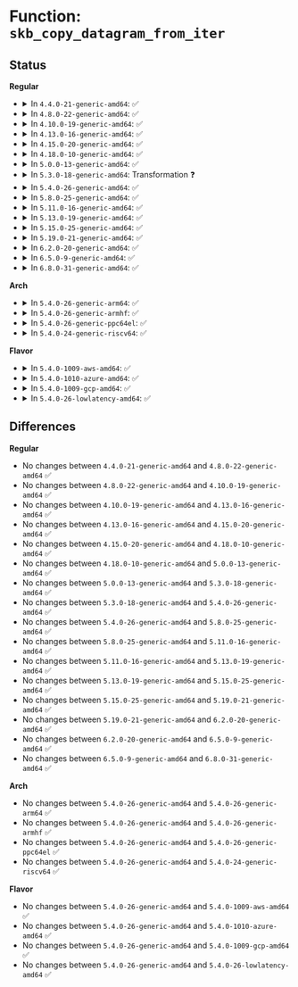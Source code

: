 # Function: <code>skb_copy_datagram_from_iter</code>

## Status
<b>Regular</b>
<ul>
<li>
<details>
<summary>In <code>4.4.0-21-generic-amd64</code>: ✅</summary>

```c
int skb_copy_datagram_from_iter(struct sk_buff * skb, int offset, struct iov_iter * from, int len)
```

```json
{
  "name": "skb_copy_datagram_from_iter",
  "collision_type": "Unique Global",
  "inline_type": "No",
  "funcs": [
    {
      "addr": 18446744071586239312,
      "name": "skb_copy_datagram_from_iter",
      "external": true,
      "loc": "net/core/datagram.c:443",
      "file": "net/core/datagram.c",
      "inline": "seen, unknown",
      "caller_inline": [],
      "caller_func": [
        "drivers/net/tun.c:tun_get_user",
        "net/core/datagram.c:skb_copy_datagram_from_iter",
        "net/core/datagram.c:zerocopy_sg_from_iter",
        "net/ipv4/tcp_input.c:tcp_send_rcvq",
        "net/unix/af_unix.c:unix_stream_sendmsg",
        "net/unix/af_unix.c:unix_dgram_sendmsg",
        "net/packet/af_packet.c:packet_sendmsg"
      ]
    }
  ],
  "symbols": [
    {
      "addr": 18446744071586239312,
      "name": "skb_copy_datagram_from_iter",
      "section": ".text",
      "bind": "STB_GLOBAL",
      "size": 507
    }
  ]
}
```
</details>
</li>
<li>
<details>
<summary>In <code>4.8.0-22-generic-amd64</code>: ✅</summary>

```c
int skb_copy_datagram_from_iter(struct sk_buff * skb, int offset, struct iov_iter * from, int len)
```

```json
{
  "name": "skb_copy_datagram_from_iter",
  "collision_type": "Unique Global",
  "inline_type": "No",
  "funcs": [
    {
      "addr": 18446744071586662816,
      "name": "skb_copy_datagram_from_iter",
      "external": true,
      "loc": "net/core/datagram.c:465",
      "file": "net/core/datagram.c",
      "inline": "seen, unknown",
      "caller_inline": [],
      "caller_func": [
        "drivers/net/tun.c:tun_get_user",
        "net/core/datagram.c:zerocopy_sg_from_iter",
        "net/core/datagram.c:skb_copy_datagram_from_iter",
        "net/ipv4/tcp_input.c:tcp_send_rcvq",
        "net/unix/af_unix.c:unix_stream_sendmsg",
        "net/unix/af_unix.c:unix_dgram_sendmsg",
        "net/packet/af_packet.c:packet_sendmsg"
      ]
    }
  ],
  "symbols": [
    {
      "addr": 18446744071586662816,
      "name": "skb_copy_datagram_from_iter",
      "section": ".text",
      "bind": "STB_GLOBAL",
      "size": 505
    }
  ]
}
```
</details>
</li>
<li>
<details>
<summary>In <code>4.10.0-19-generic-amd64</code>: ✅</summary>

```c
int skb_copy_datagram_from_iter(struct sk_buff * skb, int offset, struct iov_iter * from, int len)
```

```json
{
  "name": "skb_copy_datagram_from_iter",
  "collision_type": "Unique Global",
  "inline_type": "No",
  "funcs": [
    {
      "addr": 18446744071586847904,
      "name": "skb_copy_datagram_from_iter",
      "external": true,
      "loc": "net/core/datagram.c:485",
      "file": "net/core/datagram.c",
      "inline": "seen, unknown",
      "caller_inline": [],
      "caller_func": [
        "drivers/net/tun.c:tun_get_user",
        "net/core/datagram.c:zerocopy_sg_from_iter",
        "net/core/datagram.c:skb_copy_datagram_from_iter",
        "net/ipv4/tcp_input.c:tcp_send_rcvq",
        "net/unix/af_unix.c:unix_stream_sendmsg",
        "net/unix/af_unix.c:unix_dgram_sendmsg",
        "net/packet/af_packet.c:packet_sendmsg"
      ]
    }
  ],
  "symbols": [
    {
      "addr": 18446744071586847904,
      "name": "skb_copy_datagram_from_iter",
      "section": ".text",
      "bind": "STB_GLOBAL",
      "size": 505
    }
  ]
}
```
</details>
</li>
<li>
<details>
<summary>In <code>4.13.0-16-generic-amd64</code>: ✅</summary>

```c
int skb_copy_datagram_from_iter(struct sk_buff * skb, int offset, struct iov_iter * from, int len)
```

```json
{
  "name": "skb_copy_datagram_from_iter",
  "collision_type": "Unique Global",
  "inline_type": "No",
  "funcs": [
    {
      "addr": 18446744071586972368,
      "name": "skb_copy_datagram_from_iter",
      "external": true,
      "loc": "net/core/datagram.c:510",
      "file": "net/core/datagram.c",
      "inline": "seen, unknown",
      "caller_inline": [],
      "caller_func": [
        "drivers/net/tun.c:tun_get_user",
        "net/core/datagram.c:skb_copy_datagram_from_iter",
        "net/ipv4/tcp_input.c:tcp_send_rcvq",
        "net/unix/af_unix.c:unix_stream_sendmsg",
        "net/unix/af_unix.c:unix_dgram_sendmsg",
        "net/packet/af_packet.c:packet_sendmsg"
      ]
    }
  ],
  "symbols": [
    {
      "addr": 18446744071586972368,
      "name": "skb_copy_datagram_from_iter",
      "section": ".text",
      "bind": "STB_GLOBAL",
      "size": 484
    }
  ]
}
```
</details>
</li>
<li>
<details>
<summary>In <code>4.15.0-20-generic-amd64</code>: ✅</summary>

```c
int skb_copy_datagram_from_iter(struct sk_buff * skb, int offset, struct iov_iter * from, int len)
```

```json
{
  "name": "skb_copy_datagram_from_iter",
  "collision_type": "Unique Global",
  "inline_type": "No",
  "funcs": [
    {
      "addr": 18446744071587470576,
      "name": "skb_copy_datagram_from_iter",
      "external": true,
      "loc": "net/core/datagram.c:511",
      "file": "net/core/datagram.c",
      "inline": "seen, unknown",
      "caller_inline": [],
      "caller_func": [
        "drivers/net/tun.c:tun_get_user",
        "net/core/datagram.c:zerocopy_sg_from_iter",
        "net/core/datagram.c:skb_copy_datagram_from_iter",
        "net/ipv4/tcp_input.c:tcp_send_rcvq",
        "net/unix/af_unix.c:unix_stream_sendmsg",
        "net/unix/af_unix.c:unix_dgram_sendmsg",
        "net/packet/af_packet.c:packet_sendmsg"
      ]
    }
  ],
  "symbols": [
    {
      "addr": 18446744071587470576,
      "name": "skb_copy_datagram_from_iter",
      "section": ".text",
      "bind": "STB_GLOBAL",
      "size": 484
    }
  ]
}
```
</details>
</li>
<li>
<details>
<summary>In <code>4.18.0-10-generic-amd64</code>: ✅</summary>

```c
int skb_copy_datagram_from_iter(struct sk_buff * skb, int offset, struct iov_iter * from, int len)
```

```json
{
  "name": "skb_copy_datagram_from_iter",
  "collision_type": "Unique Global",
  "inline_type": "No",
  "funcs": [
    {
      "addr": 18446744071587775536,
      "name": "skb_copy_datagram_from_iter",
      "external": true,
      "loc": "net/core/datagram.c:509",
      "file": "net/core/datagram.c",
      "inline": "seen, unknown",
      "caller_inline": [],
      "caller_func": [
        "drivers/net/tun.c:tun_get_user",
        "net/core/datagram.c:zerocopy_sg_from_iter",
        "net/core/datagram.c:skb_copy_datagram_from_iter",
        "net/ipv4/tcp_input.c:tcp_send_rcvq",
        "net/unix/af_unix.c:unix_stream_sendmsg",
        "net/unix/af_unix.c:unix_dgram_sendmsg",
        "net/packet/af_packet.c:packet_sendmsg"
      ]
    }
  ],
  "symbols": [
    {
      "addr": 18446744071587775536,
      "name": "skb_copy_datagram_from_iter",
      "section": ".text",
      "bind": "STB_GLOBAL",
      "size": 470
    }
  ]
}
```
</details>
</li>
<li>
<details>
<summary>In <code>5.0.0-13-generic-amd64</code>: ✅</summary>

```c
int skb_copy_datagram_from_iter(struct sk_buff * skb, int offset, struct iov_iter * from, int len)
```

```json
{
  "name": "skb_copy_datagram_from_iter",
  "collision_type": "Unique Global",
  "inline_type": "No",
  "funcs": [
    {
      "addr": 18446744071587905936,
      "name": "skb_copy_datagram_from_iter",
      "external": true,
      "loc": "net/core/datagram.c:544",
      "file": "net/core/datagram.c",
      "inline": "seen, unknown",
      "caller_inline": [],
      "caller_func": [
        "drivers/net/tun.c:tun_get_user",
        "net/core/datagram.c:zerocopy_sg_from_iter",
        "net/core/datagram.c:skb_copy_datagram_from_iter",
        "net/ipv4/tcp_input.c:tcp_send_rcvq",
        "net/unix/af_unix.c:unix_stream_sendmsg",
        "net/unix/af_unix.c:unix_dgram_sendmsg",
        "net/packet/af_packet.c:packet_sendmsg"
      ]
    }
  ],
  "symbols": [
    {
      "addr": 18446744071587905936,
      "name": "skb_copy_datagram_from_iter",
      "section": ".text",
      "bind": "STB_GLOBAL",
      "size": 461
    }
  ]
}
```
</details>
</li>
<li>
<details>
<summary>In <code>5.3.0-18-generic-amd64</code>: Transformation ❓</summary>

```c
int skb_copy_datagram_from_iter(struct sk_buff * skb, int offset, struct iov_iter * from, int len)
```

```json
{
  "name": "skb_copy_datagram_from_iter",
  "collision_type": "Unique Global",
  "inline_type": "No",
  "funcs": [
    {
      "addr": 0,
      "name": "skb_copy_datagram_from_iter",
      "external": true,
      "loc": "net/core/datagram.c:543",
      "file": "net/core/datagram.c",
      "inline": "seen, unknown",
      "caller_inline": [],
      "caller_func": [
        "drivers/net/tun.c:tun_get_user",
        "net/core/datagram.c:zerocopy_sg_from_iter",
        "net/core/datagram.c:skb_copy_datagram_from_iter",
        "net/ipv4/tcp_input.c:tcp_send_rcvq",
        "net/unix/af_unix.c:unix_stream_sendmsg",
        "net/unix/af_unix.c:unix_dgram_sendmsg",
        "net/packet/af_packet.c:packet_snd"
      ]
    }
  ],
  "symbols": [
    {
      "addr": 18446744071588218051,
      "name": "skb_copy_datagram_from_iter.cold",
      "section": ".text",
      "bind": "STB_LOCAL",
      "size": 77
    },
    {
      "addr": 18446744071588214736,
      "name": "skb_copy_datagram_from_iter",
      "section": ".text",
      "bind": "STB_GLOBAL",
      "size": 467
    }
  ]
}
```
</details>
</li>
<li>
<details>
<summary>In <code>5.4.0-26-generic-amd64</code>: ✅</summary>

```c
int skb_copy_datagram_from_iter(struct sk_buff * skb, int offset, struct iov_iter * from, int len)
```

```json
{
  "name": "skb_copy_datagram_from_iter",
  "collision_type": "Unique Global",
  "inline_type": "No",
  "funcs": [
    {
      "addr": 18446744071588419536,
      "name": "skb_copy_datagram_from_iter",
      "external": true,
      "loc": "net/core/datagram.c:543",
      "file": "net/core/datagram.c",
      "inline": "seen, unknown",
      "caller_inline": [],
      "caller_func": [
        "drivers/net/tun.c:tun_get_user",
        "net/core/datagram.c:zerocopy_sg_from_iter",
        "net/core/datagram.c:skb_copy_datagram_from_iter",
        "net/ipv4/tcp_input.c:tcp_send_rcvq",
        "net/unix/af_unix.c:unix_stream_sendmsg",
        "net/unix/af_unix.c:unix_dgram_sendmsg",
        "net/packet/af_packet.c:packet_snd"
      ]
    }
  ],
  "symbols": [
    {
      "addr": 18446744071588419536,
      "name": "skb_copy_datagram_from_iter",
      "section": ".text",
      "bind": "STB_GLOBAL",
      "size": 500
    }
  ]
}
```
</details>
</li>
<li>
<details>
<summary>In <code>5.8.0-25-generic-amd64</code>: ✅</summary>

```c
int skb_copy_datagram_from_iter(struct sk_buff * skb, int offset, struct iov_iter * from, int len)
```

```json
{
  "name": "skb_copy_datagram_from_iter",
  "collision_type": "Unique Global",
  "inline_type": "No",
  "funcs": [
    {
      "addr": 18446744071589284880,
      "name": "skb_copy_datagram_from_iter",
      "external": true,
      "loc": "net/core/datagram.c:547",
      "file": "net/core/datagram.c",
      "inline": "seen, unknown",
      "caller_inline": [],
      "caller_func": [
        "drivers/net/tun.c:tun_get_user",
        "net/core/datagram.c:zerocopy_sg_from_iter",
        "net/core/datagram.c:skb_copy_datagram_from_iter",
        "net/ipv4/tcp_input.c:tcp_send_rcvq",
        "net/unix/af_unix.c:unix_stream_sendmsg",
        "net/unix/af_unix.c:unix_dgram_sendmsg",
        "net/packet/af_packet.c:packet_snd"
      ]
    }
  ],
  "symbols": [
    {
      "addr": 18446744071589284880,
      "name": "skb_copy_datagram_from_iter",
      "section": ".text",
      "bind": "STB_GLOBAL",
      "size": 498
    }
  ]
}
```
</details>
</li>
<li>
<details>
<summary>In <code>5.11.0-16-generic-amd64</code>: ✅</summary>

```c
int skb_copy_datagram_from_iter(struct sk_buff * skb, int offset, struct iov_iter * from, int len)
```

```json
{
  "name": "skb_copy_datagram_from_iter",
  "collision_type": "Unique Global",
  "inline_type": "No",
  "funcs": [
    {
      "addr": 18446744071589283136,
      "name": "skb_copy_datagram_from_iter",
      "external": true,
      "loc": "net/core/datagram.c:547",
      "file": "net/core/datagram.c",
      "inline": "seen, unknown",
      "caller_inline": [],
      "caller_func": [
        "drivers/net/tun.c:tun_get_user",
        "net/core/datagram.c:zerocopy_sg_from_iter",
        "net/core/datagram.c:skb_copy_datagram_from_iter",
        "net/ipv4/tcp_input.c:tcp_send_rcvq",
        "net/unix/af_unix.c:unix_stream_sendmsg",
        "net/unix/af_unix.c:unix_dgram_sendmsg",
        "net/packet/af_packet.c:packet_snd"
      ]
    }
  ],
  "symbols": [
    {
      "addr": 18446744071589283136,
      "name": "skb_copy_datagram_from_iter",
      "section": ".text",
      "bind": "STB_GLOBAL",
      "size": 498
    }
  ]
}
```
</details>
</li>
<li>
<details>
<summary>In <code>5.13.0-19-generic-amd64</code>: ✅</summary>

```c
int skb_copy_datagram_from_iter(struct sk_buff * skb, int offset, struct iov_iter * from, int len)
```

```json
{
  "name": "skb_copy_datagram_from_iter",
  "collision_type": "Unique Global",
  "inline_type": "No",
  "funcs": [
    {
      "addr": 18446744071589177072,
      "name": "skb_copy_datagram_from_iter",
      "external": true,
      "loc": "net/core/datagram.c:547",
      "file": "net/core/datagram.c",
      "inline": "seen, unknown",
      "caller_inline": [],
      "caller_func": [
        "drivers/net/tun.c:tun_get_user",
        "net/core/datagram.c:zerocopy_sg_from_iter",
        "net/core/datagram.c:skb_copy_datagram_from_iter",
        "net/ipv4/tcp_input.c:tcp_send_rcvq",
        "net/unix/af_unix.c:unix_stream_sendmsg",
        "net/unix/af_unix.c:unix_dgram_sendmsg",
        "net/packet/af_packet.c:packet_snd"
      ]
    }
  ],
  "symbols": [
    {
      "addr": 18446744071589177072,
      "name": "skb_copy_datagram_from_iter",
      "section": ".text",
      "bind": "STB_GLOBAL",
      "size": 496
    }
  ]
}
```
</details>
</li>
<li>
<details>
<summary>In <code>5.15.0-25-generic-amd64</code>: ✅</summary>

```c
int skb_copy_datagram_from_iter(struct sk_buff * skb, int offset, struct iov_iter * from, int len)
```

```json
{
  "name": "skb_copy_datagram_from_iter",
  "collision_type": "Unique Global",
  "inline_type": "No",
  "funcs": [
    {
      "addr": 18446744071589899296,
      "name": "skb_copy_datagram_from_iter",
      "external": true,
      "loc": "net/core/datagram.c:547",
      "file": "net/core/datagram.c",
      "inline": "seen, unknown",
      "caller_inline": [],
      "caller_func": [
        "drivers/net/tun.c:tun_get_user",
        "net/core/datagram.c:zerocopy_sg_from_iter",
        "net/core/datagram.c:skb_copy_datagram_from_iter",
        "net/ipv4/tcp_input.c:tcp_send_rcvq",
        "net/unix/af_unix.c:unix_stream_sendmsg",
        "net/unix/af_unix.c:unix_stream_sendmsg",
        "net/unix/af_unix.c:unix_dgram_sendmsg",
        "net/packet/af_packet.c:packet_snd"
      ]
    }
  ],
  "symbols": [
    {
      "addr": 18446744071589899296,
      "name": "skb_copy_datagram_from_iter",
      "section": ".text",
      "bind": "STB_GLOBAL",
      "size": 496
    }
  ]
}
```
</details>
</li>
<li>
<details>
<summary>In <code>5.19.0-21-generic-amd64</code>: ✅</summary>

```c
int skb_copy_datagram_from_iter(struct sk_buff * skb, int offset, struct iov_iter * from, int len)
```

```json
{
  "name": "skb_copy_datagram_from_iter",
  "collision_type": "Unique Global",
  "inline_type": "No",
  "funcs": [
    {
      "addr": 18446744071591428720,
      "name": "skb_copy_datagram_from_iter",
      "external": true,
      "loc": "net/core/datagram.c:544",
      "file": "net/core/datagram.c",
      "inline": "seen, unknown",
      "caller_inline": [],
      "caller_func": [
        "drivers/net/tun.c:tun_get_user",
        "net/core/datagram.c:zerocopy_sg_from_iter",
        "net/core/datagram.c:skb_copy_datagram_from_iter",
        "net/ipv4/tcp_input.c:tcp_send_rcvq",
        "net/unix/af_unix.c:unix_stream_sendmsg",
        "net/unix/af_unix.c:unix_stream_sendmsg",
        "net/unix/af_unix.c:unix_dgram_sendmsg",
        "net/packet/af_packet.c:packet_snd"
      ]
    }
  ],
  "symbols": [
    {
      "addr": 18446744071591428720,
      "name": "skb_copy_datagram_from_iter",
      "section": ".text",
      "bind": "STB_GLOBAL",
      "size": 501
    }
  ]
}
```
</details>
</li>
<li>
<details>
<summary>In <code>6.2.0-20-generic-amd64</code>: ✅</summary>

```c
int skb_copy_datagram_from_iter(struct sk_buff * skb, int offset, struct iov_iter * from, int len)
```

```json
{
  "name": "skb_copy_datagram_from_iter",
  "collision_type": "Unique Global",
  "inline_type": "No",
  "funcs": [
    {
      "addr": 18446744071593195152,
      "name": "skb_copy_datagram_from_iter",
      "external": true,
      "loc": "net/core/datagram.c:541",
      "file": "net/core/datagram.c",
      "inline": "seen, unknown",
      "caller_inline": [],
      "caller_func": [
        "drivers/net/tun.c:tun_get_user",
        "net/core/datagram.c:zerocopy_sg_from_iter",
        "net/core/datagram.c:skb_copy_datagram_from_iter",
        "net/ipv4/tcp_input.c:tcp_send_rcvq",
        "net/unix/af_unix.c:unix_stream_sendmsg",
        "net/unix/af_unix.c:queue_oob",
        "net/unix/af_unix.c:unix_dgram_sendmsg",
        "net/packet/af_packet.c:packet_snd"
      ]
    }
  ],
  "symbols": [
    {
      "addr": 18446744071593195152,
      "name": "skb_copy_datagram_from_iter",
      "section": ".text",
      "bind": "STB_GLOBAL",
      "size": 501
    }
  ]
}
```
</details>
</li>
<li>
<details>
<summary>In <code>6.5.0-9-generic-amd64</code>: ✅</summary>

```c
int skb_copy_datagram_from_iter(struct sk_buff * skb, int offset, struct iov_iter * from, int len)
```

```json
{
  "name": "skb_copy_datagram_from_iter",
  "collision_type": "Unique Global",
  "inline_type": "No",
  "funcs": [
    {
      "addr": 18446744071593654480,
      "name": "skb_copy_datagram_from_iter",
      "external": true,
      "loc": "net/core/datagram.c:541",
      "file": "net/core/datagram.c",
      "inline": "seen, unknown",
      "caller_inline": [],
      "caller_func": [
        "drivers/net/tun.c:tun_get_user",
        "net/core/datagram.c:zerocopy_sg_from_iter",
        "net/core/datagram.c:skb_copy_datagram_from_iter",
        "net/ipv4/tcp_input.c:tcp_send_rcvq",
        "net/unix/af_unix.c:unix_stream_sendmsg",
        "net/unix/af_unix.c:queue_oob",
        "net/unix/af_unix.c:unix_dgram_sendmsg",
        "net/packet/af_packet.c:packet_snd"
      ]
    }
  ],
  "symbols": [
    {
      "addr": 18446744071593654480,
      "name": "skb_copy_datagram_from_iter",
      "section": ".text",
      "bind": "STB_GLOBAL",
      "size": 558
    }
  ]
}
```
</details>
</li>
<li>
<details>
<summary>In <code>6.8.0-31-generic-amd64</code>: ✅</summary>

```c
int skb_copy_datagram_from_iter(struct sk_buff * skb, int offset, struct iov_iter * from, int len)
```

```json
{
  "name": "skb_copy_datagram_from_iter",
  "collision_type": "Unique Global",
  "inline_type": "No",
  "funcs": [
    {
      "addr": 18446744071594430336,
      "name": "skb_copy_datagram_from_iter",
      "external": true,
      "loc": "net/core/datagram.c:560",
      "file": "net/core/datagram.c",
      "inline": "seen, unknown",
      "caller_inline": [],
      "caller_func": [
        "drivers/net/tun.c:tun_get_user",
        "net/core/datagram.c:zerocopy_sg_from_iter",
        "net/core/datagram.c:skb_copy_datagram_from_iter",
        "net/ipv4/tcp_input.c:tcp_send_rcvq",
        "net/unix/af_unix.c:unix_stream_sendmsg",
        "net/unix/af_unix.c:queue_oob",
        "net/unix/af_unix.c:unix_dgram_sendmsg",
        "net/packet/af_packet.c:packet_snd"
      ]
    }
  ],
  "symbols": [
    {
      "addr": 18446744071594430336,
      "name": "skb_copy_datagram_from_iter",
      "section": ".text",
      "bind": "STB_GLOBAL",
      "size": 558
    }
  ]
}
```
</details>
</li>
</ul>
<b>Arch</b>
<ul>
<li>
<details>
<summary>In <code>5.4.0-26-generic-arm64</code>: ✅</summary>

```c
int skb_copy_datagram_from_iter(struct sk_buff * skb, int offset, struct iov_iter * from, int len)
```

```json
{
  "name": "skb_copy_datagram_from_iter",
  "collision_type": "Unique Global",
  "inline_type": "No",
  "funcs": [
    {
      "addr": 18446603336501935704,
      "name": "skb_copy_datagram_from_iter",
      "external": true,
      "loc": "net/core/datagram.c:543",
      "file": "net/core/datagram.c",
      "inline": "seen, unknown",
      "caller_inline": [],
      "caller_func": [
        "drivers/net/tun.c:tun_get_user",
        "net/core/datagram.c:zerocopy_sg_from_iter",
        "net/core/datagram.c:skb_copy_datagram_from_iter",
        "net/ipv4/tcp_input.c:tcp_send_rcvq",
        "net/unix/af_unix.c:unix_stream_sendmsg",
        "net/unix/af_unix.c:unix_dgram_sendmsg",
        "net/packet/af_packet.c:packet_snd"
      ]
    }
  ],
  "symbols": [
    {
      "addr": 18446603336501935704,
      "name": "skb_copy_datagram_from_iter",
      "section": ".text",
      "bind": "STB_GLOBAL",
      "size": 504
    }
  ]
}
```
</details>
</li>
<li>
<details>
<summary>In <code>5.4.0-26-generic-armhf</code>: ✅</summary>

```c
int skb_copy_datagram_from_iter(struct sk_buff * skb, int offset, struct iov_iter * from, int len)
```

```json
{
  "name": "skb_copy_datagram_from_iter",
  "collision_type": "Unique Global",
  "inline_type": "No",
  "funcs": [
    {
      "addr": 3234693780,
      "name": "skb_copy_datagram_from_iter",
      "external": true,
      "loc": "net/core/datagram.c:543",
      "file": "net/core/datagram.c",
      "inline": "seen, unknown",
      "caller_inline": [],
      "caller_func": [
        "drivers/net/tun.c:tun_get_user",
        "net/core/datagram.c:zerocopy_sg_from_iter",
        "net/core/datagram.c:skb_copy_datagram_from_iter",
        "net/ipv4/tcp_input.c:tcp_send_rcvq",
        "net/unix/af_unix.c:unix_stream_sendmsg",
        "net/unix/af_unix.c:unix_dgram_sendmsg",
        "net/packet/af_packet.c:packet_snd"
      ]
    }
  ],
  "symbols": [
    {
      "addr": 3234693780,
      "name": "skb_copy_datagram_from_iter",
      "section": ".text",
      "bind": "STB_GLOBAL",
      "size": 572
    }
  ]
}
```
</details>
</li>
<li>
<details>
<summary>In <code>5.4.0-26-generic-ppc64el</code>: ✅</summary>

```c
int skb_copy_datagram_from_iter(struct sk_buff * skb, int offset, struct iov_iter * from, int len)
```

```json
{
  "name": "skb_copy_datagram_from_iter",
  "collision_type": "Unique Global",
  "inline_type": "No",
  "funcs": [
    {
      "addr": 13835058055295356576,
      "name": "skb_copy_datagram_from_iter",
      "external": true,
      "loc": "net/core/datagram.c:543",
      "file": "net/core/datagram.c",
      "inline": "seen, unknown",
      "caller_inline": [],
      "caller_func": [
        "drivers/net/tun.c:tun_get_user",
        "net/core/datagram.c:zerocopy_sg_from_iter",
        "net/core/datagram.c:skb_copy_datagram_from_iter",
        "net/ipv4/tcp_input.c:tcp_send_rcvq",
        "net/unix/af_unix.c:unix_stream_sendmsg",
        "net/unix/af_unix.c:unix_dgram_sendmsg",
        "net/packet/af_packet.c:packet_snd"
      ]
    }
  ],
  "symbols": [
    {
      "addr": 13835058055295356576,
      "name": "skb_copy_datagram_from_iter",
      "section": ".text",
      "bind": "STB_GLOBAL",
      "size": 824
    }
  ]
}
```
</details>
</li>
<li>
<details>
<summary>In <code>5.4.0-24-generic-riscv64</code>: ✅</summary>

```c
int skb_copy_datagram_from_iter(struct sk_buff * skb, int offset, struct iov_iter * from, int len)
```

```json
{
  "name": "skb_copy_datagram_from_iter",
  "collision_type": "Unique Global",
  "inline_type": "No",
  "funcs": [
    {
      "addr": 18446743936278244444,
      "name": "skb_copy_datagram_from_iter",
      "external": true,
      "loc": "net/core/datagram.c:543",
      "file": "net/core/datagram.c",
      "inline": "seen, unknown",
      "caller_inline": [],
      "caller_func": [
        "drivers/net/tun.c:tun_get_user",
        "net/core/datagram.c:zerocopy_sg_from_iter",
        "net/core/datagram.c:skb_copy_datagram_from_iter",
        "net/ipv4/tcp_input.c:tcp_send_rcvq",
        "net/unix/af_unix.c:unix_stream_sendmsg",
        "net/unix/af_unix.c:unix_dgram_sendmsg",
        "net/packet/af_packet.c:packet_snd"
      ]
    }
  ],
  "symbols": [
    {
      "addr": 18446743936278244444,
      "name": "skb_copy_datagram_from_iter",
      "section": ".text",
      "bind": "STB_GLOBAL",
      "size": 428
    }
  ]
}
```
</details>
</li>
</ul>
<b>Flavor</b>
<ul>
<li>
<details>
<summary>In <code>5.4.0-1009-aws-amd64</code>: ✅</summary>

```c
int skb_copy_datagram_from_iter(struct sk_buff * skb, int offset, struct iov_iter * from, int len)
```

```json
{
  "name": "skb_copy_datagram_from_iter",
  "collision_type": "Unique Global",
  "inline_type": "No",
  "funcs": [
    {
      "addr": 18446744071588026320,
      "name": "skb_copy_datagram_from_iter",
      "external": true,
      "loc": "net/core/datagram.c:543",
      "file": "net/core/datagram.c",
      "inline": "seen, unknown",
      "caller_inline": [],
      "caller_func": [
        "drivers/net/tun.c:tun_get_user",
        "net/core/datagram.c:zerocopy_sg_from_iter",
        "net/core/datagram.c:skb_copy_datagram_from_iter",
        "net/ipv4/tcp_input.c:tcp_send_rcvq",
        "net/unix/af_unix.c:unix_stream_sendmsg",
        "net/unix/af_unix.c:unix_dgram_sendmsg",
        "net/packet/af_packet.c:packet_snd"
      ]
    }
  ],
  "symbols": [
    {
      "addr": 18446744071588026320,
      "name": "skb_copy_datagram_from_iter",
      "section": ".text",
      "bind": "STB_GLOBAL",
      "size": 500
    }
  ]
}
```
</details>
</li>
<li>
<details>
<summary>In <code>5.4.0-1010-azure-amd64</code>: ✅</summary>

```c
int skb_copy_datagram_from_iter(struct sk_buff * skb, int offset, struct iov_iter * from, int len)
```

```json
{
  "name": "skb_copy_datagram_from_iter",
  "collision_type": "Unique Global",
  "inline_type": "No",
  "funcs": [
    {
      "addr": 18446744071587739408,
      "name": "skb_copy_datagram_from_iter",
      "external": true,
      "loc": "net/core/datagram.c:543",
      "file": "net/core/datagram.c",
      "inline": "seen, unknown",
      "caller_inline": [],
      "caller_func": [
        "drivers/net/tun.c:tun_get_user",
        "net/core/datagram.c:zerocopy_sg_from_iter",
        "net/core/datagram.c:skb_copy_datagram_from_iter",
        "net/ipv4/tcp_input.c:tcp_send_rcvq",
        "net/unix/af_unix.c:unix_stream_sendmsg",
        "net/unix/af_unix.c:unix_dgram_sendmsg",
        "net/packet/af_packet.c:packet_snd"
      ]
    }
  ],
  "symbols": [
    {
      "addr": 18446744071587739408,
      "name": "skb_copy_datagram_from_iter",
      "section": ".text",
      "bind": "STB_GLOBAL",
      "size": 500
    }
  ]
}
```
</details>
</li>
<li>
<details>
<summary>In <code>5.4.0-1009-gcp-amd64</code>: ✅</summary>

```c
int skb_copy_datagram_from_iter(struct sk_buff * skb, int offset, struct iov_iter * from, int len)
```

```json
{
  "name": "skb_copy_datagram_from_iter",
  "collision_type": "Unique Global",
  "inline_type": "No",
  "funcs": [
    {
      "addr": 18446744071588358096,
      "name": "skb_copy_datagram_from_iter",
      "external": true,
      "loc": "net/core/datagram.c:543",
      "file": "net/core/datagram.c",
      "inline": "seen, unknown",
      "caller_inline": [],
      "caller_func": [
        "drivers/net/tun.c:tun_get_user",
        "net/core/datagram.c:zerocopy_sg_from_iter",
        "net/core/datagram.c:skb_copy_datagram_from_iter",
        "net/ipv4/tcp_input.c:tcp_send_rcvq",
        "net/unix/af_unix.c:unix_stream_sendmsg",
        "net/unix/af_unix.c:unix_dgram_sendmsg",
        "net/packet/af_packet.c:packet_snd"
      ]
    }
  ],
  "symbols": [
    {
      "addr": 18446744071588358096,
      "name": "skb_copy_datagram_from_iter",
      "section": ".text",
      "bind": "STB_GLOBAL",
      "size": 500
    }
  ]
}
```
</details>
</li>
<li>
<details>
<summary>In <code>5.4.0-26-lowlatency-amd64</code>: ✅</summary>

```c
int skb_copy_datagram_from_iter(struct sk_buff * skb, int offset, struct iov_iter * from, int len)
```

```json
{
  "name": "skb_copy_datagram_from_iter",
  "collision_type": "Unique Global",
  "inline_type": "No",
  "funcs": [
    {
      "addr": 18446744071588493648,
      "name": "skb_copy_datagram_from_iter",
      "external": true,
      "loc": "net/core/datagram.c:543",
      "file": "net/core/datagram.c",
      "inline": "seen, unknown",
      "caller_inline": [],
      "caller_func": [
        "drivers/net/tun.c:tun_get_user",
        "net/core/datagram.c:zerocopy_sg_from_iter",
        "net/core/datagram.c:skb_copy_datagram_from_iter",
        "net/ipv4/tcp_input.c:tcp_send_rcvq",
        "net/unix/af_unix.c:unix_stream_sendmsg",
        "net/unix/af_unix.c:unix_dgram_sendmsg",
        "net/packet/af_packet.c:packet_snd"
      ]
    }
  ],
  "symbols": [
    {
      "addr": 18446744071588493648,
      "name": "skb_copy_datagram_from_iter",
      "section": ".text",
      "bind": "STB_GLOBAL",
      "size": 500
    }
  ]
}
```
</details>
</li>
</ul>

## Differences
<b>Regular</b>
<ul>
<li>
No changes between <code>4.4.0-21-generic-amd64</code> and <code>4.8.0-22-generic-amd64</code> ✅
</li>
<li>
No changes between <code>4.8.0-22-generic-amd64</code> and <code>4.10.0-19-generic-amd64</code> ✅
</li>
<li>
No changes between <code>4.10.0-19-generic-amd64</code> and <code>4.13.0-16-generic-amd64</code> ✅
</li>
<li>
No changes between <code>4.13.0-16-generic-amd64</code> and <code>4.15.0-20-generic-amd64</code> ✅
</li>
<li>
No changes between <code>4.15.0-20-generic-amd64</code> and <code>4.18.0-10-generic-amd64</code> ✅
</li>
<li>
No changes between <code>4.18.0-10-generic-amd64</code> and <code>5.0.0-13-generic-amd64</code> ✅
</li>
<li>
No changes between <code>5.0.0-13-generic-amd64</code> and <code>5.3.0-18-generic-amd64</code> ✅
</li>
<li>
No changes between <code>5.3.0-18-generic-amd64</code> and <code>5.4.0-26-generic-amd64</code> ✅
</li>
<li>
No changes between <code>5.4.0-26-generic-amd64</code> and <code>5.8.0-25-generic-amd64</code> ✅
</li>
<li>
No changes between <code>5.8.0-25-generic-amd64</code> and <code>5.11.0-16-generic-amd64</code> ✅
</li>
<li>
No changes between <code>5.11.0-16-generic-amd64</code> and <code>5.13.0-19-generic-amd64</code> ✅
</li>
<li>
No changes between <code>5.13.0-19-generic-amd64</code> and <code>5.15.0-25-generic-amd64</code> ✅
</li>
<li>
No changes between <code>5.15.0-25-generic-amd64</code> and <code>5.19.0-21-generic-amd64</code> ✅
</li>
<li>
No changes between <code>5.19.0-21-generic-amd64</code> and <code>6.2.0-20-generic-amd64</code> ✅
</li>
<li>
No changes between <code>6.2.0-20-generic-amd64</code> and <code>6.5.0-9-generic-amd64</code> ✅
</li>
<li>
No changes between <code>6.5.0-9-generic-amd64</code> and <code>6.8.0-31-generic-amd64</code> ✅
</li>
</ul>
<b>Arch</b>
<ul>
<li>
No changes between <code>5.4.0-26-generic-amd64</code> and <code>5.4.0-26-generic-arm64</code> ✅
</li>
<li>
No changes between <code>5.4.0-26-generic-amd64</code> and <code>5.4.0-26-generic-armhf</code> ✅
</li>
<li>
No changes between <code>5.4.0-26-generic-amd64</code> and <code>5.4.0-26-generic-ppc64el</code> ✅
</li>
<li>
No changes between <code>5.4.0-26-generic-amd64</code> and <code>5.4.0-24-generic-riscv64</code> ✅
</li>
</ul>
<b>Flavor</b>
<ul>
<li>
No changes between <code>5.4.0-26-generic-amd64</code> and <code>5.4.0-1009-aws-amd64</code> ✅
</li>
<li>
No changes between <code>5.4.0-26-generic-amd64</code> and <code>5.4.0-1010-azure-amd64</code> ✅
</li>
<li>
No changes between <code>5.4.0-26-generic-amd64</code> and <code>5.4.0-1009-gcp-amd64</code> ✅
</li>
<li>
No changes between <code>5.4.0-26-generic-amd64</code> and <code>5.4.0-26-lowlatency-amd64</code> ✅
</li>
</ul>
